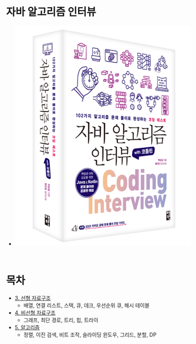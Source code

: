 # 자바 알고리즘 인터뷰

- ![img.png](../img/img.png)

<br>

# 목차

- [3. 선형 자료구조](./3강/3.%20선형%20저료구조.md)
  - 배열, 연결 리스트, 스택, 큐, 데크, 우선순위 큐, 해시 테이블
- [4. 비선형 자료구조]()
  - 그래프, 최단 경로, 트리, 힙, 트라이
- [5. 알고리즘]()
  - 정렬, 이진 검색, 비트 조작, 슬라이딩 윈도우, 그리드, 분할, DP